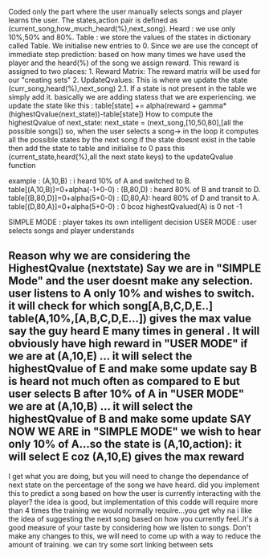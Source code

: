 Coded only the part where the user manually selects songs and player learns the user.
The states,action pair is defined as (current_song,how_much_heard(%),next_song).
       Heard : we use only 10%,50% and 80%.
       Table : we store the values of the states in dictionary called Table.
               We initialise new entries to 0.
Since we are use the concept of immediate step prediction:
based on how many times we have used the player and the heard(%) of the song we assign reward.
This reward is assigned to two places:
        1. Reward Matrix: The reward matrix will be used for our "creating sets"
        2. UpdateQvalues: This is where we update the state  (curr_song,heard(%),next_song)
               2.1. If a state is not present in the table we simply add it.
               basically we are adding statess that  we are experiencing. 
               we update the state like this : table[state] += alpha(reward + gamma*(highestQvalue(next_state))-table[state])
               How to compute the highestQvalue of next_state:
                      next_state = (next_song,[10,50,80],[all the possible songs])
                       so, when the user selects a song->
                               in the loop it computes all the possible states by the next song
                               if the state doesnt exist in the table  then add the state to table and initialise to 0
                       pass this (current_state,heard(%),all the next state keys) to the updateQvalue function


example : (A,10,B) : i heard 10% of A and switched to B. table[(A,10,B)]=0+alpha(-1+0-0)
       :  (B,80,D) : heard 80% of B and transit to D. table[(B,80,D)]=0+alpha(5+0-0)
       :  (D,80,A):  heard 80% of D and transit to A. table[(D,80,A)]=0+alpha(5+0-0) : 0 bcoz highestQvalued(A) is 0 not -1

SIMPLE MODE : player takes its own intelligent decision
USER MODE : user selects songs and player understands

Reason why we are considering the HighestQvalue (nextstate)
Say we are in "SIMPLE Mode" and the user doesnt make any selection.
user listens to A only 10% and wishes to switch. it will check for which song[A,B,C,D,E..] table(A,10%,[A,B,C,D,E...]) gives the max value
 say the guy heard E many times in general . It will obviously have high reward 
 in "USER MODE" if we are at (A,10,E) ... it will select the highestQvalue of E and make some update
 say B is heard not much often as compared to E but user selects B after 10% of A
 in "USER MODE"  we are at (A,10,B) ... it will select the highestQvalue of B and make some update 
 SAY NOW WE ARE in "SIMPLE MODE"
 we wish to hear only 10% of A...so the state is (A,10,action): it will select E coz (A,10,E) gives the max reward
 ---------------------------------------------------------------------------------------------------------------------
 I get what you are doing, but you will need to change the dependance of next state on the percentage of the song we have heard.
 did you implement this to predict a song based on how the user is currently interacting with the player? the idea is good,
 but implementation of this codde will require more than 4 times the training we would normally require...you get why na
 i like the idea of suggesting the next song based on how you currently feel..it's a good measure of your taste by considering 
 how we listen to songs. Don't make any changes to this, we will need to come up with a way to reduce the amount of training.
 we can try some sort linking between sets


